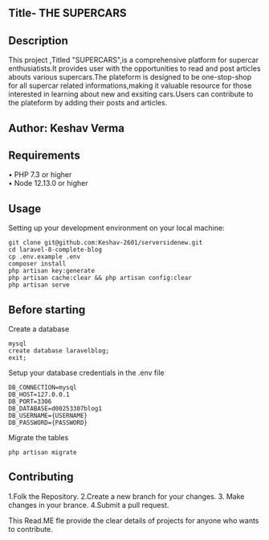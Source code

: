 ## Title- THE SUPERCARS

## Description
This project ,Titled "SUPERCARS",is a comprehensive platform for supercar enthusiatists.It provides user with the 
opportunities to read and post articles abouts various supercars.The plateform is designed to be one-stop-shop for all supercar related informations,making it valuable resource for those interested in learning about new and exsiting
cars.Users can contribute to the plateform by adding their posts and articles. 


## Author: Keshav Verma 

## Requirements
•	PHP 7.3 or higher <br>
•	Node 12.13.0 or higher <br>

## Usage <br>
Setting up your development environment on your local machine: <br>
```
git clone git@github.com:Keshav-2601/serversidenew.git
cd laravel-8-complete-blog
cp .env.example .env
composer install
php artisan key:generate
php artisan cache:clear && php artisan config:clear
php artisan serve
```

## Before starting <br>
Create a database <br>
```
mysql
create database laravelblog;
exit;
```

Setup your database credentials in the .env file <br>
```
DB_CONNECTION=mysql
DB_HOST=127.0.0.1
DB_PORT=3306
DB_DATABASE=d00253307blog1
DB_USERNAME={USERNAME}
DB_PASSWORD={PASSWORD}
```

Migrate the tables
```
php artisan migrate
```

## Contributing
1.Folk the Repository.
2.Create a new branch for your changes.
3. Make changes in your brance.
4.Submit a pull request.

This Read.ME fle provide the clear details of projects for anyone who wants to contribute.